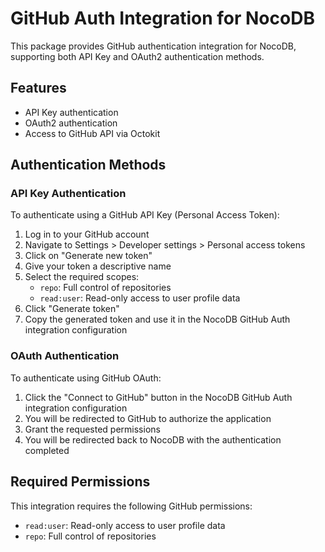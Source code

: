 # GitHub Auth Integration for NocoDB

This package provides GitHub authentication integration for NocoDB, supporting both API Key and OAuth2 authentication methods.

## Features

- API Key authentication
- OAuth2 authentication
- Access to GitHub API via Octokit

## Authentication Methods

### API Key Authentication

To authenticate using a GitHub API Key (Personal Access Token):

1. Log in to your GitHub account
2. Navigate to Settings > Developer settings > Personal access tokens
3. Click on "Generate new token"
4. Give your token a descriptive name
5. Select the required scopes:
   - `repo`: Full control of repositories
   - `read:user`: Read-only access to user profile data
6. Click "Generate token"
7. Copy the generated token and use it in the NocoDB GitHub Auth integration configuration

### OAuth Authentication

To authenticate using GitHub OAuth:

1. Click the "Connect to GitHub" button in the NocoDB GitHub Auth integration configuration
2. You will be redirected to GitHub to authorize the application
3. Grant the requested permissions
4. You will be redirected back to NocoDB with the authentication completed

## Required Permissions

This integration requires the following GitHub permissions:
- `read:user`: Read-only access to user profile data
- `repo`: Full control of repositories

